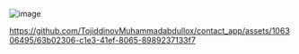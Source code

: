 ![image](https://github.com/TojiddinovMuhammadabdullox/contact_app/assets/106306495/3ff5d007-d580-4c53-8b69-67880d096a98)




https://github.com/TojiddinovMuhammadabdullox/contact_app/assets/106306495/63b02306-c1e3-41ef-8065-8989237133f7

